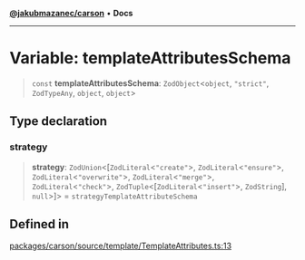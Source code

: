 [**@jakubmazanec/carson**](../README.md) • **Docs**

---

# Variable: templateAttributesSchema

> `const` **templateAttributesSchema**: `ZodObject`\<`object`, `"strict"`, `ZodTypeAny`, `object`,
> `object`\>

## Type declaration

### strategy

> **strategy**: `ZodUnion`\<[`ZodLiteral`\<`"create"`\>, `ZodLiteral`\<`"ensure"`\>,
> `ZodLiteral`\<`"overwrite"`\>, `ZodLiteral`\<`"merge"`\>, `ZodLiteral`\<`"check"`\>,
> `ZodTuple`\<[`ZodLiteral`\<`"insert"`\>, `ZodString`], `null`\>]\> = `strategyTemplateAttributeSchema`

## Defined in

[packages/carson/source/template/TemplateAttributes.ts:13](https://github.com/jakubmazanec/tools/blob/05074a1dedd887672f015df129961cd35c75acfe/packages/carson/source/template/TemplateAttributes.ts#L13)
